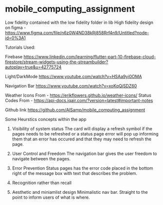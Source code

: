 # mobile_computing_assignment


Low fidelity contained with the low fidelity folder in lib
High fidelity design on figma - https://www.figma.com/file/n6z0W4ND38kRj858Rrf4n9/Untitled?node-id=0%3A1

Tutorials Used:

Firebase
https://www.linkedin.com/learning/flutter-part-10-firebase-cloud-firestore/stream-widgets-using-the-streambuilder?autoplay=true&u=42775724

Light/DarkMode
https://www.youtube.com/watch?v=HSAa9yi0OMA

Navigation Bar 
https://www.youtube.com/watch?v=xoKqQjSDZ60

Weather Icons From - https://erikflowers.github.io/weather-icons/
Status Codes From - https://api-docs.iqair.com/?version=latest#important-notes

Github link https://github.com/AlSamp/mobile_computing_assignment

Some Heurstics concepts within the app

1. Visibility of system status
The card will display a refresh symbol if the pages needs to be refreshed or a status page error will pop up informing them that an error has occured and that they may need to refresh the page.


3. User Control and Freedom
The navigation bar gives the user freedom to navigate between the pages.


5. Error Prevention
Status pages has the error code placed in the bottom right of the message box with text that describes the problem.

6. Recognition rather than recall

8. Aesthetic and miniamlist design
Minimalistic nav bar. Straight to the point to inform users of what is where.


